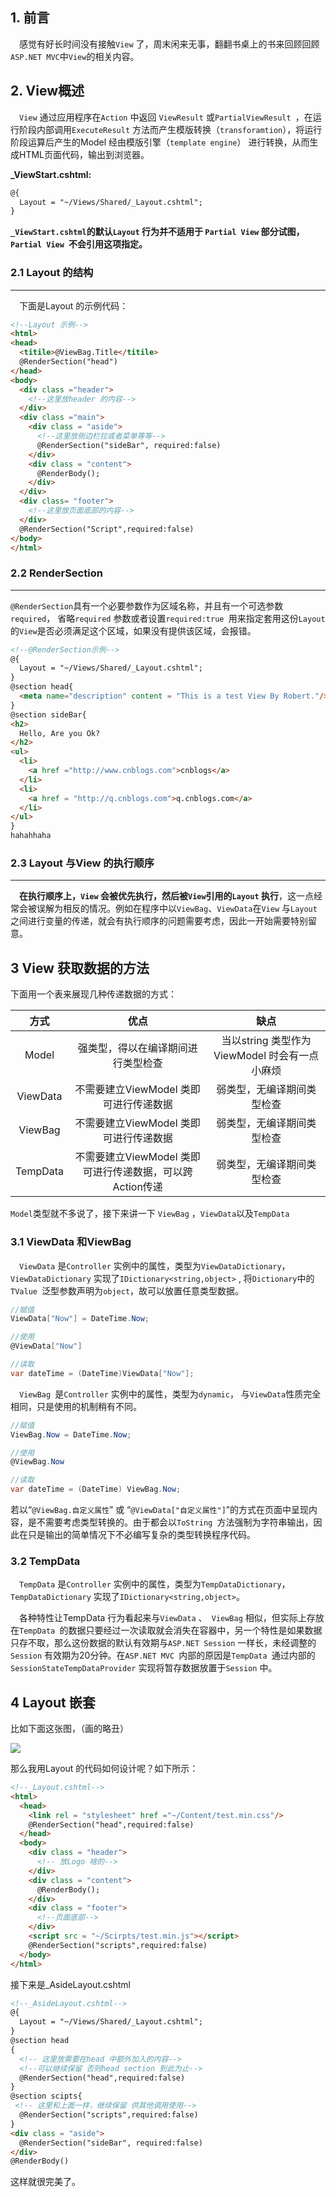 ## 1. 前言

 感觉有好长时间没有接触`View` 了，周末闲来无事，翻翻书桌上的书来回顾回顾`ASP.NET MVC`中`View`的相关内容。

## 2. View概述

 `View` 通过应用程序在`Action` 中返回 `ViewResult` 或`PartialViewResult `，在运行阶段内部调用`ExecuteResult` 方法而产生模版转换（`transforamtion`），将运行阶段运算后产生的Model 经由模版引擎（`template engine`） 进行转换，从而生成HTML页面代码，输出到浏览器。

**_ViewStart.cshtml:**

```html
@{
  Layout = "~/Views/Shared/_Layout.cshtml";
}
```

**`_ViewStart.cshtml`的默认`Layout` 行为并不适用于 `Partial View` 部分试图，`Partial View `不会引用这项指定。**

### 2.1 Layout 的结构

---

 下面是Layout 的示例代码：

```html
<!--Layout 示例-->
<html>
<head>  
  <titile>@ViewBag.Title</titile>
  @RenderSection("head")
</head>  
<body>
  <div class ="header">
    <!--这里放header 的内容-->
  </div>
  <div class ="main">
    <div class = "aside">
      <!--这里放侧边栏拉或者菜单等等-->
      @RenderSection("sideBar", required:false)
    </div>
    <div class = "content">
      @RenderBody();
    </div>
  </div>
  <div class= "footer">
    <!--这里放页面底部的内容-->
  </div>
  @RenderSection("Script",required:false)
</body>
</html>
```

### 2.2 RenderSection

---

`@RenderSection`具有一个必要参数作为区域名称，并且有一个可选参数`required`， 省略`required` 参数或者设置`required:true `用来指定套用这份`Layout `的`View`是否必须满足这个区域，如果没有提供该区域，会报错。

```html
<!--@RenderSection示例-->
@{
  Layout = "~/Views/Shared/_Layout.cshtml";
}
@section head{
  <meta name="description" content = "This is a test View By Robert."/>
}
@section sideBar{
<h2>
  Hello, Are you Ok?
</h2>
<ul>
  <li>
    <a href ="http://www.cnblogs.com">cnblogs</a>
  </li>  
  <li>
    <a href = "http://q.cnblogs.com">q.cnblogs.com</a>
  </li>
</ul>
}
hahahhaha
```

### 2.3 Layout 与View 的执行顺序 

---

 **在执行顺序上，`View` 会被优先执行，然后被`View`引用的`Layout` 执行**，这一点经常会被误解为相反的情况。例如在程序中以`ViewBag`、`ViewData`在`View` 与`Layout` 之间进行变量的传递，就会有执行顺序的问题需要考虑，因此一开始需要特别留意。



## 3 View 获取数据的方法

下面用一个表来展现几种传递数据的方式：

|    方式    |                  优点                  |               缺点                |
| :------: | :----------------------------------: | :-----------------------------: |
|  Model   |          强类型，得以在编译期间进行类型检查           | 当以string 类型作为ViewModel 时会有一点小麻烦 |
| ViewData |       不需要建立ViewModel 类即可进行传递数据       |          弱类型，无编译期间类型检查          |
| ViewBag  |       不需要建立ViewModel 类即可进行传递数据       |          弱类型，无编译期间类型检查          |
| TempData | 不需要建立ViewModel 类即可进行传递数据，可以跨Action传递 |          弱类型，无编译期间类型检查          |

`Model`类型就不多说了，接下来讲一下 `ViewBag` ，`ViewData`以及`TempData`

### 3.1 ViewData 和ViewBag

 `ViewData` 是`Controller` 实例中的属性，类型为`ViewDataDictionary`， `ViewDataDictionary` 实现了`IDictionary<string,object>` , 将`Dictionary`中的`TValue `泛型参数声明为`object`，故可以放置任意类型数据。

```csharp
//赋值
ViewData["Now"] = DateTime.Now;

//使用
@ViewData["Now"]

//读取
var dateTime = (DateTime)ViewData["Now"];
```

 `ViewBag `是`Controller` 实例中的属性，类型为`dynamic`， 与`ViewData`性质完全相同，只是使用的机制稍有不同。

```c#
//赋值
ViewBag.Now = DateTime.Now;

//使用
@ViewBag.Now

//读取
var dateTime = (DateTime) ViewBag.Now;
```

若以“`@ViewBag.自定义属性`” 或 “`@ViewData["自定义属性"]`”的方式在页面中呈现内容，是不需要考虑类型转换的。由于都会以`ToString `方法强制为字符串输出，因此在只是输出的简单情况下不必编写复杂的类型转换程序代码。

### 3.2 TempData

 `TempData` 是`Controller` 实例中的属性，类型为`TempDataDictionary`， `TempDataDictionary` 实现了`IDictionary<string,object>`。

 各种特性让TempData 行为看起来与`ViewData` 、` ViewBag` 相似，但实际上存放在`TempData `的数据只要经过一次读取就会消失在容器中，另一个特性是如果数据只存不取，那么这份数据的默认有效期与`ASP.NET Session` 一样长，未经调整的`Session` 有效期为20分钟。在`ASP.NET MVC `内部的原因是`TempData `通过内部的`SessionStateTempDataProvider` 实现将暂存数据放置于`Session` 中。



## 4 Layout 嵌套

比如下面这张图，（画的略丑）

![](http://ww2.sinaimg.cn/large/006tNc79gy1ffjkqevk08j31760vundj.jpg)

那么我用Layout 的代码如何设计呢？如下所示：

```html
<!--_Layout.cshtml-->
<html>
  <head>
    <link rel = "stylesheet" href ="~/Content/test.min.css"/>
    @RenderSection("head",required:false)
  </head>
  <body>
    <div class = "header">
      <!-- 放Logo 啥的-->
    </div>
    <div class = "content">
      @RenderBody();
    </div>
    <div class = "footer">
      <!--页面底部-->
    </div>
    <script src = "~/Scirpts/test.min.js"></script>
    @RenderSection("scripts",required:false)
  </body>
</html>
```

接下来是_AsideLayout.cshtml

```html
<!--_AsideLayout.cshtml-->
@{
  Layout = "~/Views/Shared/_Layout.cshtml";
}
@section head
{
  <!-- 这里放需要在head 中额外加入的内容--> 
  <!--可以继续保留 否则head section 到此为止-->
  @RenderSection("head",required:false)
}
@section scipts{
 <!-- 这里和上面一样，继续保留 供其他调用使用--> 
  @RenderSection("scripts",required:false)
}
<div class = "aside">
  @RenderSection("sideBar", required:false)
</div>
@RenderBody()
```

这样就很完美了。